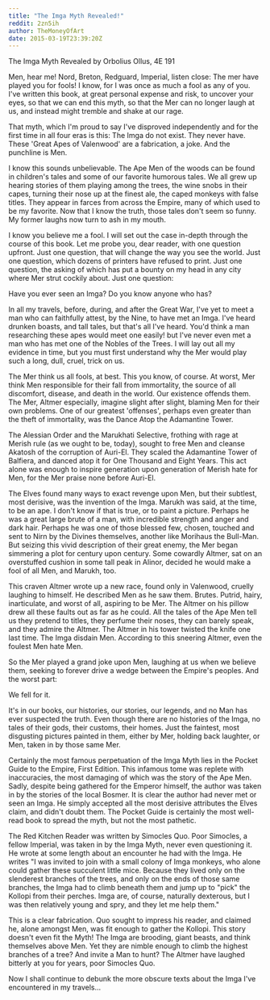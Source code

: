 ```yaml
---
title: "The Imga Myth Revealed!"
reddit: 2zn5ih
author: TheMoneyOfArt
date: 2015-03-19T23:39:20Z
---
```


The Imga Myth Revealed
by Orbolius Ollus, 4E 191

Men, hear me! Nord, Breton, Redguard, Imperial, listen close: The mer have played you for fools! I know, for I was once as much a fool as any of you. I've written this book, at great personal expense and risk, to uncover your eyes, so that we can end this myth, so that the Mer can no longer laugh at us, and instead might tremble and shake at our rage.

That myth, which I'm proud to say I've disproved independently and for the first time in all four eras is this:
The Imga do not exist. They never have. These 'Great Apes of Valenwood' are a fabrication, a joke. And the punchline is Men.

I know this sounds unbelievable. The Ape Men of the woods can be found in children's tales and some of our favorite humorous tales. We all grew up hearing stories of them playing among the trees, the wine snobs in their capes, turning their nose up at the finest ale, the caped monkeys with false titles. They appear in farces from across the Empire, many of which used to be my favorite. Now that I know the truth, those tales don't seem so funny. My former laughs now turn to ash in my mouth.

I know you believe me a fool. I will set out the case in-depth through the course of this book. Let me probe you, dear reader, with one question upfront. Just one question, that will change the way you see the world. Just one question, which dozens of printers have refused to print. Just one question, the asking of which has put a bounty on my head in any city where Mer strut cockily about. Just one question:

Have you ever seen an Imga? Do you know anyone who has?

In all my travels, before, during, and after the Great War, I've yet to meet a man who can faithfully attest, by the Nine, to have met an Imga. I've heard drunken boasts, and tall tales, but that's all I've heard. You'd think a man researching these apes would meet one easily! but I've never even met a man who has met one of the Nobles of the Trees. I will lay out all my evidence in time, but you must first understand why the Mer would play such a long, dull, cruel, trick on us.

The Mer think us all fools, at best. This you know, of course. At worst, Mer think Men responsible for their fall from immortality, the source of all discomfort, disease, and death in the world. Our existence offends them. The Mer, Altmer especially, imagine slight after slight, blaming Men for their own problems. One of our greatest 'offenses', perhaps even greater than the theft of immortality, was the Dance Atop the Adamantine Tower.

The Alessian Order and the Marukhati Selective, frothing with rage at Merish rule (as we ought to be, today), sought to free Men and cleanse Akatosh of the corruption of Auri-El. They scaled the Adamantine Tower of Balfiera, and danced atop it for One Thousand and Eight Years. This act alone was enough to inspire generation upon generation of Merish hate for Men, for the Mer praise none before Auri-El.

The Elves found many ways to exact revenge upon Men, but their subtlest, most derisive, was the invention of the Imga. Marukh was said, at the time, to be an ape. I don't know if that is true, or to paint a picture. Perhaps he was a great large brute of a man, with incredible strength and anger and dark hair. Perhaps he was one of those blessed few, chosen, touched and sent to Nirn by the Divines themselves, another like Morihaus the Bull-Man. But seizing this vivid description of their great enemy, the Mer began simmering a plot for century upon century. Some cowardly Altmer, sat on an overstuffed cushion in some tall peak in Alinor, decided he would make a fool of all Men, and Marukh, too.

This craven Altmer wrote up a new race, found only in Valenwood, cruelly laughing to himself. He described Men as he saw them. Brutes. Putrid, hairy, inarticulate, and worst of all, aspiring to be Mer. The Altmer on his pillow drew all these faults out as far as he could. All the tales of the Ape Men tell us they pretend to titles, they perfume their noses, they can barely speak, and they admire the Altmer. The Altmer in his tower twisted the knife one last time. The Imga disdain Men. According to this sneering Altmer, even the foulest Men hate Men.

So the Mer played a grand joke upon Men, laughing at us when we believe them, seeking to forever drive a wedge between the Empire's peoples. And the worst part:

We fell for it.

It's in our books, our histories, our stories, our legends, and no Man has ever suspected the truth. Even though there are no histories of the Imga, no tales of their gods, their customs, their homes. Just the faintest, most disgusting pictures painted in them, either by Mer, holding back laughter, or Men, taken in by those same Mer.

Certainly the most famous perpetuation of the Imga Myth lies in the Pocket Guide to the Empire, First Edition. This infamous tome was replete with inaccuracies, the most damaging of which was the story of the Ape Men. Sadly, despite being gathered for the Emperor himself, the author was taken in by the stories of the local Bosmer. It is clear the author had never met or seen an Imga. He simply accepted all the most derisive attributes the Elves claim, and didn't doubt them. The Pocket Guide is certainly the most well-read book to spread the myth, but not the most pathetic.

The Red Kitchen Reader was written by Simocles Quo. Poor Simocles, a fellow Imperial, was taken in by the Imga Myth, never even questioning it. He wrote at some length about an encounter he had with the Imga. He writes "I was invited to join with a small colony of Imga monkeys, who alone could gather these succulent little mice. Because they lived only on the slenderest branches of the trees, and only on the ends of those same branches, the Imga had to climb beneath them and jump up to "pick" the Kollopi from their perches. Imga are, of course, naturally dexterous, but I was then relatively young and spry, and they let me help them."

This is a clear fabrication. Quo sought to impress his reader, and claimed he, alone amongst Men, was fit enough to gather the Kollopi. This story doesn't even fit the Myth! The Imga are brooding, giant beasts, and think themselves above Men. Yet they are nimble enough to climb the highest branches of a tree? And invite a Man to hunt? The Altmer have laughed bitterly at you for years, poor Simocles Quo.

Now I shall continue to debunk the more obscure texts about the Imga I've encountered in my travels...


